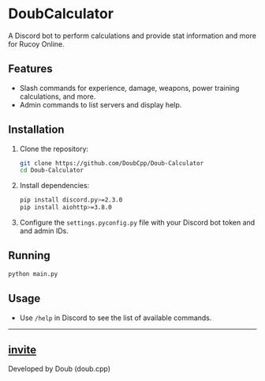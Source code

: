 # DoubCalculator

A Discord bot to perform calculations and provide stat information and more for Rucoy Online.

## Features
- Slash commands for experience, damage, weapons, power training calculations, and more.
- Admin commands to list servers and display help.

## Installation
1. Clone the repository:
   ```bash
   git clone https://github.com/DoubCpp/Doub-Calculator
   cd Doub-Calculator
   ```
2. Install dependencies:
   ```bash
   pip install discord.py>=2.3.0
   pip install aiohttp>=3.8.0
   ```
3. Configure the `settings.pyconfig.py` file with your Discord bot token and and admin IDs.

## Running
```bash
python main.py
```

## Usage
- Use `/help` in Discord to see the list of available commands.

---
[invite](https://discord.com/oauth2/authorize?client_id=1388520114613125211)
---
Developed by Doub (doub.cpp)
